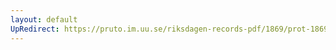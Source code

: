 ```yaml
---
layout: default
UpRedirect: https://pruto.im.uu.se/riksdagen-records-pdf/1869/prot-1869--fk--331/prot-1869--fk--331_001.pdf
---
```


